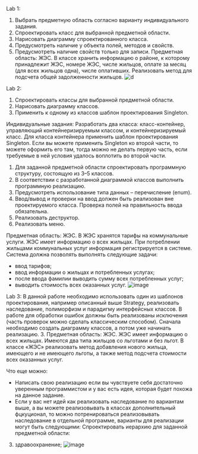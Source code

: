 Lab 1:
1. Выбрать предметную область согласно варианту индивидуального задания. 
2. Спроектировать класс для выбранной предметной области. 
3. Нарисовать диаграмму спроектированного класса. 
4. Предусмотреть наличие у объекта полей, методов и свойств. 
5. Предусмотреть наличие свойств только для записи. 
Предметная область: ЖЭС. В классе хранить информацию о районе, к которому принадлежит ЖЭС, номере ЖЭС, числе жильцов, оплате за месяц (для всех жильцов одна), числе оплативших. Реализовать метод для подсчета общей задолженности жильцов. 
![d](https://github.com/user-attachments/assets/1747ea82-5a99-448c-b7f6-c6c540683a51)

Lab 2:
1. Спроектировать классы  для выбранной предметной области. 
2. Нарисовать диаграмму классов. 
3. Применить к одному из классов шаблон проектирования Singleton. 

Индивидуальные задания:
Разработать два класса: класс-контейнер, управляющий контейнеризируемым классом, и контейнеризируемый класс. Для класса контейнера применить шаблон проектирования Singleton. 
Если вы можете применить Singleton ко второй части, то можете оформить его там, тогда можно не делать первую часть, если требуемые в ней условия удалось воплотить во второй части.

1. Для заданной предметной области спроектировать программную структуру, состоящую из 3–5 классов.
2. В соответствии с разработанной диаграммой классов выполнить программную реализацию. 
3. Предусмотреть использование типа данных – перечисление (enum). 
4. Ввод/вывод и проверки на ввод должен быть реализован вне проектируемого
класса. Проверка полей на правильность ввода обязательна.
5. Реализовать деструктор.
6. Реализовать меню.

Предметная область: ЖЭС. 
В ЖЭС хранятся тарифы на коммунальные услуги. ЖЭС имеет информацию о всех жильцах. При потреблении жильцами коммунальных услуг информация регистрируется в системе. 
Система должна позволять выполнять следующие задачи:  
-	ввод тарифов;  
-	ввод информации о жильцах и потребленных услугах;  
-	после ввода фамилии выводить сумму всех потребленных услуг;  
-	выводить стоимость всех оказанных услуг. 
![image](https://github.com/user-attachments/assets/679fd3b9-eb73-4a66-93b1-1251babde79f)


Lab 3:
В данной работе необходимо использовать один из шаблонов проектирования, например описанный выше Strategy, реализовать наследование, полиморфизм и парадигму интерфейсных классов. В работе для обработки ошибок должны быть реализованы исключения (часть проверок можно сделать классическим способом).
Сначала необходимо создать диаграмму классов, а потом уже начинать реализацию.
3. Предметная область: ЖЭС. ЖЭС имеет информацию о всех жильцах. Имеются два типа жильцов со льготами и без льгот.  В классе «ЖЭС» реализовать метод добавления нового жильца, имеющего и не имеющего льготы, а также метод подсчета стоимости всех оказанных услуг. 

Что еще можно:
-	Написать свою реализацию если вы чувствуете себя достаточно уверенным программистом и у вас есть идея, которая будет похожа на данное задание.
-	Если у вас нет идей как реализовать наследование по вариантам выше, а вы можете реализовывать в классах дополнительный фцкуционал, то можно потренироваться реализовывать наследование в отдельной программе, варианты для реализации могут быть следующими:
Спроектировать иерархию для заданной предметной области: 
3) здравоохранение;
![image](https://github.com/user-attachments/assets/a2941ded-27a8-4c9a-87dd-90c08183f3bf)


